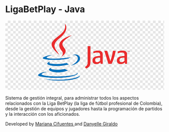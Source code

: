 # LigaBetPlay - **Java**

![logo](https://github.com/Maricifu/BetPlayLeague_JAVA/blob/main/src/main/resources/java.png "Lenguage used")

Sistema de gestión integral, para administrar todos los aspectos relacionados con la Liga BetPlay (la liga de fútbol profesional de Colombia), desde la gestión de equipos y jugadores hasta la programación de partidos y la interacción con los aficionados.

Developed by <a href="http://github.com/Maricifu" target="_blank">Mariana Cifuentes </a> and <a href="https://github.com/DanyelleGiraldo" target="_blank">Danyelle Giraldo</a>
